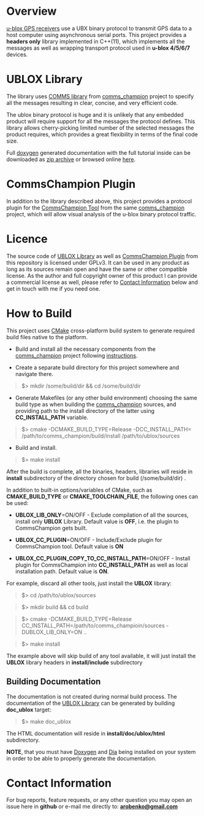 # Overview
[u-blox GPS receivers](https://www.u-blox.com/en/position-time)
use a UBX binary protocol to transmit GPS data to a host computer using
asynchronous serial ports. This project provides a **headers only** library
implemented in C++(11), which implements all the messages as well as wrapping 
transport protocol used in **u-blox 4/5/6/7** devices.

# UBLOX Library
The library uses [COMMS library](https://github.com/arobenko/comms_champion#comms-library)
from [comms_champion](https://github.com/arobenko/comms_champion) project 
to specify all the messages resulting in clear, concise,
and very efficient code.

The ublox binary protocol is huge and it is unlikely that any embedded product
will require support for all the messages the protocol defines. This library
allows cherry-picking limited number of the selected messages the product requires,
which provides a great flexibility in terms of the final code size.

Full [doxygen](www.doxygen.org) generated documentation with the full tutorial inside can be
downloaded as [zip archive](https://dl.dropboxusercontent.com/u/46999418/ublox/doc_ublox.zip)
or browsed online [here](https://dl.dropboxusercontent.com/u/46999418/ublox/html/index.html).

# CommsChampion Plugin
In addition to the library described above, this project provides a protocol
plugin for the [CommsChampion Tool](https://github.com/arobenko/comms_champion#commschampion-tool)
from the same [comms_champion](https://github.com/arobenko/comms_champion) project,
which will allow visual analysis of the u-blox binary protocol traffic.

# Licence
The source code of [UBLOX Library](#ublox-library) as well as [CommsChampion Plugin](#commschampion-plugin) 
from this repository is licensed under GPLv3. 
It can be used in any product as long as its sources remain open and
have the same or other compatible license. As the author and full copyright
owner of this product I can provide a commercial license as well, please refer
to [Contact Information](#contact-information) below and get in touch with
me if you need one.

# How to Build
This project uses [CMake](https://cmake.org) cross-platform build system to
generate required build files native to the platform.

- Build and install all the necessary components from the 
[comms_champion](https://github.com/arobenko/comms_champion) project following
[instructions](https://github.com/arobenko/comms_champion#how-to-build).

- Create a separate build directory for this project somewhere and navigate there.

>$> mkdir /some/build/dir && cd /some/build/dir

- Generate Makefiles (or any other build environment) choosing the same build type
as when building the [comms_champion](https://github.com/arobenko/comms_champion)
sources, and providing path to the install directory of the latter using **CC_INSTALL_PATH**
variable.

>$> cmake -DCMAKE_BUILD_TYPE=Release -DCC_INSTALL_PATH= /path/to/comms_champion/build/install /path/to/ublox/sources

- Build and install.

>$> make install

After the build is complete, all the binaries, headers, libraries will reside
in **install** subdirectory of the directory chosen for build (/some/build/dir) .

In addition to built-in options/variables of CMake, such as **CMAKE_BUILD_TYPE** or
**CMAKE_TOOLCHAIN_FILE**, the following ones can be used:

- **UBLOX_LIB_ONLY**=ON/OFF - Exclude compilation of all the sources, install only
**UBLOX** Library. Default value is **OFF**, i.e. the plugin to CommsChampion gets built.

- **UBLOX_CC_PLUGIN**=ON/OFF - Include/Exclude plugin for CommsChampion tool.
Default value is **ON**

- **UBLOX_CC_PLUGIN_COPY_TO_CC_INSTALL_PATH**=ON/OFF - Install plugin for 
CommsChampion into **CC_INSTALL_PATH** as well as local installation path. 
Default value is **ON**.

For example, discard all other tools, just install the **UBLOX** library:

>$> cd /path/to/ublox/sources

>$> mkdir build && cd build

>$> cmake -DCMAKE_BUILD_TYPE=Release CC_INSTALL_PATH=/path/to/comms_champioin/sources -DUBLOX_LIB_ONLY=ON ..

>$> make install 

The example above will skip build of any tool available, it will just install 
the **UBLOX** library headers in **install/include** subdirectory

## Building Documentation
The documentation is not created during normal build process. The documentation of
the [UBLOX Library](#ublox-library) can be generated by building **doc_ublox**
target:
 
>$> make doc_ublox

The HTML documentation will reside in **install/doc/ublox/html** subdirectory.

**NOTE**, that you must have 
[Doxygen](www.doxygen.org) 
and [Dia](https://wiki.gnome.org/Apps/Dia) 
being installed on your system in order to be able to properly generate the 
documentation.

# Contact Information
For bug reports, feature requests, or any other question you may open an issue
here in **github** or e-mail me directly to: **arobenko@gmail.com**

